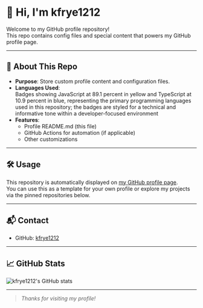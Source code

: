 # 👋 Hi, I'm kfrye1212

Welcome to my GitHub profile repository!  
This repo contains config files and special content that powers my GitHub profile page.

---

## 📂 About This Repo

- **Purpose**: Store custom profile content and configuration files.
- **Languages Used**:  
Badges showing JavaScript at 89.1 percent in yellow and TypeScript at 10.9 percent in blue, representing the primary programming languages used in this repository; the badges are styled for a technical and informative tone within a developer-focused environment
- **Features**:  
  - Profile README.md (this file)
  - GitHub Actions for automation (if applicable)
  - Other customizations

---

## 🛠️ Usage

This repository is automatically displayed on [my GitHub profile page](https://github.com/kfrye1212).  
You can use this as a template for your own profile or explore my projects via the pinned repositories below.

---

## 📬 Contact

- GitHub: [kfrye1212](https://github.com/kfrye1212)

---

## 📈 GitHub Stats

![kfrye1212's GitHub stats](https://github-readme-stats.vercel.app/api?username=kfrye1212&show_icons=true&theme=github_dark)

---

> _Thanks for visiting my profile!_
